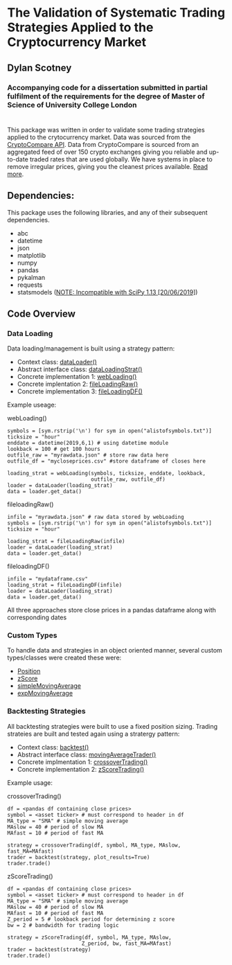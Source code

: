 # The Validation of Systematic Trading Strategies Applied to the Cryptocurrency Market



## Dylan Scotney
### Accompanying code for a dissertation submitted in partial fulfilment  of the requirements for the degree of  Master of Science of University College London

#

This package was written in order to validate some trading strategies
applied to the crytocurrency market. 
Data was sourced from the [CryptoCompare API](https://min-api.cryptocompare.com). 
Data from CryptoCompare is sourced from an aggregated feed of over 150 
crypto exchanges giving you reliable and up-to-date traded rates that 
are used globally. We have systems in place to remove irregular prices, 
giving you the cleanest prices available. [Read more](https://www.cryptocompare.com/media/27010937/cccagg_methodology_2018-02-26.pdf).

## **Dependencies**:
This package uses the following libraries, and any of their subsequent dependencies. 

* abc
* datetime
* json
* matplotlib
* numpy
* pandas
* pykalman
* requests
* statsmodels ([NOTE: Incompatible with SciPy 1.13 [20/06/2019]](https://github.com/statsmodels/statsmodels/issues/5759)) 


## Code Overview

### **Data Loading**
Data loading/management is built using a strategy pattern:

* Context class: [dataLoader()](\\Lib\\data_loading\\data_loader.py)
* Abstract interface class: [dataLoadingStrat()](\\Lib\\data_loading\\abstract_data_loading_strategy.py)
* Concrete implementation 1: [webLoading()](\\Lib\\data_loading\\web_loading_strategies.py)
* Concrete implentation 2: [fileLoadingRaw()](\\Lib\\data_loading\\file_loading_strategies.py)
* Concrete implementation 3: [fileLoadingDF()](\\Lib\\data_loading\\file_loading_strategies.py)

Example useage:

webLoading()
```
symbols = [sym.rstrip('\n') for sym in open("alistofsymbols.txt")]
ticksize = "hour"
enddate = datetime(2019,6,1) # using datetime module 
lookback = 100 # get 100 hours
outfile_raw = "myrawdata.json" # store raw data here
outfile_df = "mycloseprices.csv" #store dataframe of closes here

loading_strat = webLoading(symbols, ticksize, enddate, lookback,
                           outfile_raw, outfile_df)
loader = dataLoader(loading_strat)
data = loader.get_data()
```

fileloadingRaw()
```
infile = "myrawdata.json" # raw data stored by webLoading
symbols = [sym.rstrip('\n') for sym in open("alistofsymbols.txt")]
ticksize = "hour"

loading_strat = fileLoadingRaw(infile)
loader = dataLoader(loading_strat)
data = loader.get_data()
```

fileloadingDF()
```
infile = "mydataframe.csv"
loading_strat = fileLoadingDF(infile) 
loader = dataLoader(loading_strat)
data = loader.get_data()
```

All three approaches store close prices in a pandas dataframe along with 
corresponding dates


### **Custom Types**
To handle data and strategies in an object oriented manner, several 
custom types/classes were created these were: 
* [Position](\\Lib\\types\\position.py)
* [zScore](\\Lib\\types\\zscore.py)
* [simpleMovingAverage](\\Lib\\types\\simple_moving_average.py)
* [expMovingAverage](\\Lib\\types\\exponential_moving_average.py)



### **Backtesting Strategies**
All backtesting strategies were built to use a fixed position sizing. Trading strateies are built and tested again using a stratergy pattern:
* Context class: [backtest()](\\Lib\\strategy_backtester.py)
* Abstract interface class: [movingAverageTrader()](\\Lib\\strategies\\abstract_MA.py)
* Concrete implmentation 1: [crossoverTrading()](\\Lib\\strategies\\crossover.py)
* Concrete implementation 2: [zScoreTrading()](\\Lib\\zscore_trading_strategy.py)


Example usage:

crossoverTrading()
```
df = <pandas df containing close prices>
symbol = <asset ticker> # must correspond to header in df
MA_type = "SMA" # simple moving average
MAslow = 40 # period of slow MA
MAfast = 10 # period of fast MA

strategy = crossoverTrading(df, symbol, MA_type, MAslow, fast_MA=MAfast)
trader = backtest(strategy, plot_results=True)
trader.trade()
```

zScoreTrading()
```
df = <pandas df containing close prices>
symbol = <asset ticker> # must correspond to header in df
MA_type = "SMA" # simple moving average
MAslow = 40 # period of slow MA
MAfast = 10 # period of fast MA
Z_period = 5 # lookback period for determining z score
bw = 2 # bandwidth for trading logic

strategy = zScoreTrading(df, symbol, MA_type, MAslow, 
                        Z_period, bw, fast_MA=MAfast)
trader = backtest(strategy)
trader.trade()
```




